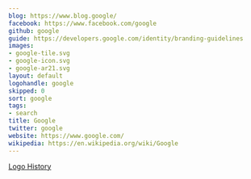 ```yaml
---
blog: https://www.blog.google/
facebook: https://www.facebook.com/google
github: google
guide: https://developers.google.com/identity/branding-guidelines
images:
- google-tile.svg
- google-icon.svg
- google-ar21.svg
layout: default
logohandle: google
skipped: 0
sort: google
tags:
- search
title: Google
twitter: google
website: https://www.google.com/
wikipedia: https://en.wikipedia.org/wiki/Google
---
```


[Logo History](https://design.google/library/evolving-google-identity/)
